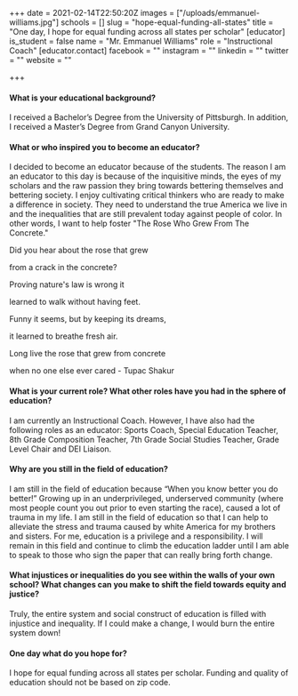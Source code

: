 +++
date = 2021-02-14T22:50:20Z
images = ["/uploads/emmanuel-williams.jpg"]
schools = []
slug = "hope-equal-funding-all-states"
title = "One day, I hope for equal funding across all states per scholar"
[educator]
is_student = false
name = "Mr. Emmanuel Williams"
role = "Instructional Coach"
[educator.contact]
facebook = ""
instagram = ""
linkedin = ""
twitter = ""
website = ""

+++
#### What is your educational background?

I received a Bachelor’s Degree from the University of Pittsburgh. In addition, I received a Master’s Degree from Grand Canyon University. 

#### What or who inspired you to become an educator?

I decided to become an educator because of the students. The reason I am an educator to this day is because of the inquisitive minds, the eyes of my scholars and the raw passion they bring towards bettering themselves and bettering society.  I enjoy cultivating critical thinkers who are ready to make a difference in society. They need to understand the true America we live in and the inequalities that are still prevalent today against people of color. In other words,  I want to help foster "The Rose Who Grew From The Concrete."

Did you hear about the rose that grew

from a crack in the concrete?

Proving nature's law is wrong it

learned to walk without having feet.

Funny it seems, but by keeping its dreams,

it learned to breathe fresh air.

Long live the rose that grew from concrete

when no one else ever cared - Tupac Shakur

#### What is your current role? What other roles have you had in the sphere of education?

I am currently an Instructional Coach. However, I have also had the following roles as an educator: Sports Coach, Special Education Teacher, 8th Grade Composition Teacher, 7th Grade Social Studies Teacher, Grade Level Chair and  DEI Liaison.

#### Why are you still in the field of education?

I am still in the field of education because “When you know better you do better!”  Growing up in an underprivileged, underserved community (where most people count you out prior to even starting the race), caused a lot of trauma in my life. I am still in the field of education so that I can help to alleviate the stress and trauma caused by white America for my brothers and sisters. For me, education is a privilege and a responsibility. I will remain in this field and continue to climb the education ladder until I am able to speak to those who sign the paper that can really bring forth change. 

#### What injustices or inequalities do you see within the walls of your own school? What changes can you make to shift the field towards equity and justice?

Truly, the entire system and social construct of education is filled with injustice and inequality. If I could make a change, I would burn the entire system down!

#### One day what do you hope for?

I hope for equal funding across all states per scholar. Funding and quality of education should not be based on zip code.